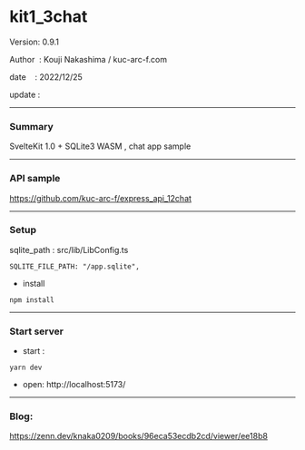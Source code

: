 ﻿# kit1_3chat

 Version: 0.9.1

 Author  : Kouji Nakashima / kuc-arc-f.com

 date    : 2022/12/25

 update  : 
 
***
### Summary

SvelteKit 1.0 + SQLite3 WASM , chat app sample

***
### API sample

https://github.com/kuc-arc-f/express_api_12chat

***
### Setup


sqlite_path : src/lib/LibConfig.ts
```
SQLITE_FILE_PATH: "/app.sqlite",
```

* install
```
npm install
```

***
### Start server
* start :

```
yarn dev
```

* open: http://localhost:5173/

***
### Blog:

https://zenn.dev/knaka0209/books/96eca53ecdb2cd/viewer/ee18b8

